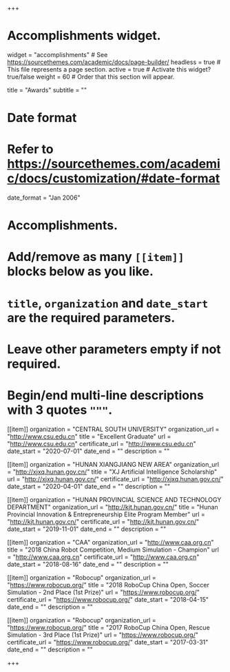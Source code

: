 +++
# Accomplishments widget.
widget = "accomplishments"  # See https://sourcethemes.com/academic/docs/page-builder/
headless = true  # This file represents a page section.
active = true  # Activate this widget? true/false
weight = 60  # Order that this section will appear.

title = "Awards"
subtitle = ""

# Date format
#   Refer to https://sourcethemes.com/academic/docs/customization/#date-format
date_format = "Jan 2006"

# Accomplishments.
#   Add/remove as many `[[item]]` blocks below as you like.
#   `title`, `organization` and `date_start` are the required parameters.
#   Leave other parameters empty if not required.
#   Begin/end multi-line descriptions with 3 quotes `"""`.

[[item]]
  organization = "CENTRAL SOUTH UNIVERSITY"
  organization_url = "http://www.csu.edu.cn"
  title = "Excellent Graduate"
  url = "http://www.csu.edu.cn"
  certificate_url = "http://www.csu.edu.cn"
  date_start = "2020-07-01"
  date_end = ""
  description = ""

[[item]]
  organization = "HUNAN XIANGJIANG NEW AREA"
  organization_url = "http://xjxq.hunan.gov.cn/"
  title = "XJ Artificial Intelligence Scholarship"
  url = "http://xjxq.hunan.gov.cn/"
  certificate_url = "http://xjxq.hunan.gov.cn/"
  date_start = "2020-04-01"
  date_end = ""
  description = ""

[[item]]
  organization = "HUNAN PROVINCIAL SCIENCE AND TECHNOLOGY DEPARTMENT"
  organization_url = "http://kjt.hunan.gov.cn/"
  title = "Hunan Provincial Innovation & Entrepreneurship Elite Program Member"
  url = "http://kjt.hunan.gov.cn/"
  certificate_url = "http://kjt.hunan.gov.cn/"
  date_start = "2019-11-01"
  date_end = ""
  description = ""

[[item]]
  organization = "CAA"
  organization_url = "http://www.caa.org.cn"
  title = "2018 China Robot Competition, Medium Simulation - Champion"
  url = "http://www.caa.org.cn"
  certificate_url = "http://www.caa.org.cn"
  date_start = "2018-08-16"
  date_end = ""
  description = ""

  
[[item]]
  organization = "Robocup"
  organization_url = "https://www.robocup.org/"
  title = "2018 RoboCup China Open, Soccer Simulation - 2nd Place (1st Prize)"
  url = "https://www.robocup.org/"
  certificate_url = "https://www.robocup.org/"
  date_start = "2018-04-15"
  date_end = ""
  description = ""

[[item]]
  organization = "Robocup"
  organization_url = "https://www.robocup.org/"
  title = "2017 RoboCup China Open, Rescue Simulation - 3rd Place (1st Prize)"
  url = "https://www.robocup.org/"
  certificate_url = "https://www.robocup.org/"
  date_start = "2017-03-31"
  date_end = ""
  description = ""

+++
